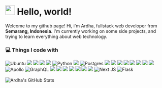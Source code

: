 # <img src="https://emojis.slackmojis.com/emojis/images/1531849430/4246/blob-sunglasses.gif?1531849430" width="30"/> Hello, world!

Welcome to my github page! Hi, i'm Ardha, fullstack web developer from **Semarang, Indonesia**. I'm currently working on some side projects, and trying to learn everything about web technology.

### 💻 Things I code with
<img alt="Ubuntu" src="https://img.shields.io/badge/Ubuntu-E95420?style=for-the-badge&logo=ubuntu&logoColor=white" /> <img src="https://img.shields.io/badge/html5%20-%23E34F26.svg?&style=for-the-badge&logo=html5&logoColor=white"/> <img src="https://img.shields.io/badge/git%20-%23F05033.svg?&style=for-the-badge&logo=git&logoColor=white"/> <img src="https://img.shields.io/badge/node.js%20-%2343853D.svg?&style=for-the-badge&logo=node.js&logoColor=white"/> <img src ="https://img.shields.io/badge/MongoDB-%234ea94b.svg?&style=for-the-badge&logo=mongodb&logoColor=white"/> <img alt="Python" src="https://img.shields.io/badge/python%20-%2314354C.svg?&style=for-the-badge&logo=python&logoColor=white"/> <img src="https://img.shields.io/badge/mysql-%2300f.svg?&style=for-the-badge&logo=mysql&logoColor=white"/> <img alt="Postgres" src ="https://img.shields.io/badge/postgres-%23316192.svg?&style=for-the-badge&logo=postgresql&logoColor=white"/> <img src="https://img.shields.io/badge/css3%20-%231572B6.svg?&style=for-the-badge&logo=css3&logoColor=white"/> <img src="https://img.shields.io/badge/typescript%20-%23007ACC.svg?&style=for-the-badge&logo=typescript&logoColor=white"/> <img src="https://img.shields.io/badge/firebase%20-%23039BE5.svg?&style=for-the-badge&logo=firebase"/> <img src="https://img.shields.io/badge/webpack%20-%238DD6F9.svg?&style=for-the-badge&logo=webpack&logoColor=black" /> <img src="https://img.shields.io/badge/php-%23777BB4.svg?&style=for-the-badge&logo=php&logoColor=white"/> <img src="https://img.shields.io/badge/bootstrap%20-%23563D7C.svg?&style=for-the-badge&logo=bootstrap&logoColor=white"/> <img src="https://img.shields.io/badge/redux%20-%23593d88.svg?&style=for-the-badge&logo=redux&logoColor=white"/> <img src="https://img.shields.io/badge/heroku%20-%23430098.svg?&style=for-the-badge&logo=heroku&logoColor=white"/> <img alt="Apollo" src="https://img.shields.io/badge/-Apollo%20GraphQL-311C87?style=flat-square&logo=apollo-graphql&logoColor=white" /> <img alt="GraphQL" src="https://img.shields.io/badge/-GraphQL-E10098?style=for-the-badge&logo=graphql"/> <img src="https://img.shields.io/badge/SASS%20-hotpink.svg?&style=for-the-badge&logo=SASS&logoColor=white"/> <img src="https://img.shields.io/badge/express.js%20-%23404d59.svg?&style=for-the-badge"/> <img src="https://img.shields.io/badge/javascript%20-%23323330.svg?&style=for-the-badge&logo=javascript&logoColor=%23F7DF1E"/> <img src="https://img.shields.io/badge/react%20-%2320232a.svg?&style=for-the-badge&logo=react&logoColor=%2361DAFB"/> <img src="https://img.shields.io/badge/github%20-%23121011.svg?&style=for-the-badge&logo=github&logoColor=white"/> <img src="https://img.shields.io/badge/markdown-%23000000.svg?&style=for-the-badge&logo=markdown&logoColor=white"/> <img src="https://img.shields.io/badge/vercel%20-%23000000.svg?&style=for-the-badge&logo=vercel&logoColor=white"/> <img alt="Next JS" src="https://img.shields.io/badge/next%20js%20-%23000000.svg?&style=for-the-badge&logo=next.js&logoColor=white"/> <img alt="Flask" src="https://img.shields.io/badge/flask%20-%23000.svg?&style=for-the-badge&logo=flask&logoColor=white"/>
<br/>
<br/>
![Ardha's GitHub Stats](https://github-readme-stats.vercel.app/api/top-langs/?username=devardha&layout=compact&theme=dark&hide_border=true&count_private=true)

